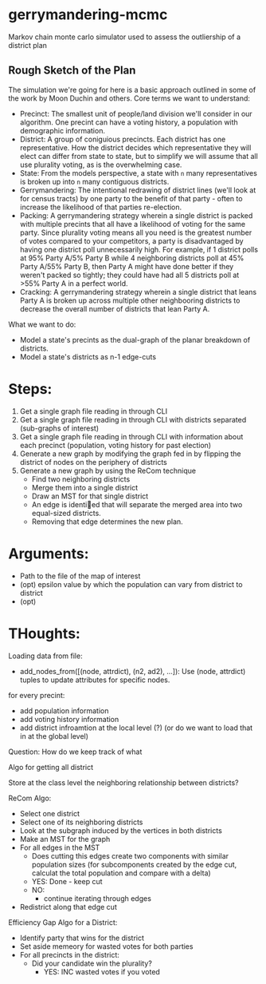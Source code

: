 # gerrymandering-mcmc
Markov chain monte carlo simulator used to assess the outliership of a district plan


## Rough Sketch of the Plan

The simulation we're going for here is a basic approach outlined in some of the work by Moon Duchin and others. Core terms we want to understand: 
- Precinct: The smallest unit of people/land division we'll consider in our algorithm. One precint can have a voting history, a population with demographic information.
- District: A group of coniguious precincts. Each district has one representative. How the district decides which representative they will elect can differ from state to state, but to simplify we will assume that all use plurality voting, as is the overwhelming case.
- State: From the models perspective, a state with `n` many representatives is broken up into `n` many contiguous districts.  
- Gerrymandering: The intentional redrawing of district lines (we'll look at for census tracts) by one party to the benefit of that party - often to increase the likelihood of that parties re-election. 
- Packing: A gerrymandering strategy wherein a single district is packed with multiple precints that all have a likelihood of voting for the same party. Since plurality voting means all you need is the greatest number of votes compared to your competitors, a party is disadvantaged by having one district poll unnecessarily high. For example, if 1 district polls at 95% Party A/5% Party B while 4 neighboring districts poll at 45% Party A/55% Party B, then Party A might have done better if they weren't packed so tightly; they could have had all 5 districts poll at >55% Party A in a perfect world. 
- Cracking: A gerrymandering strategy wherein a single district that leans Party A is broken up across multiple other neighbooring districts to decrease the overall number of districts that lean Party A. 

What we want to do: 
- Model a state's precints as the dual-graph of the planar breakdown of districts.
- Model a state's districts as n-1 edge-cuts 


Steps: 
======
1. Get a single graph file reading in through CLI 
2. Get a single graph file reading in through CLI with districts separated (sub-graphs of interest)
3. Get a single graph file reading in through CLI with information about each precinct (population, voting history for past election) 
4. Generate a new graph by modifying the graph fed in by flipping the district of nodes on the periphery of districts
5. Generate a new graph by using the ReCom technique 
    - Find two neighboring districts
    - Merge them into a single district 
    - Draw an MST for that single district
    - An edge is identied that will separate the merged area into two equal-sized districts. 
    - Removing that edge determines the new plan.

Arguments:
==========
- Path to the file of the map of interest 
- (opt) epsilon value by which the population can vary from district to district
- (opt)


THoughts: 
=========

Loading data from file: 
- add_nodes_from([(node, attrdict), (n2, ad2), ...]): Use (node, attrdict) tuples to update attributes for specific nodes.

for every precint: 
- add population information
- add voting history information 
- add district infroamtion at the local level (?) (or do we want to load that in at the global level)

Question: How do we keep track of what 

Algo for getting all district

Store at the class level the neighboring relationship between districts?

ReCom Algo: 
- Select one district
- Select one of its neighboring districts 
- Look at the subgraph induced by the vertices in both districts 
- Make an MST for the graph 
- For all edges in the MST 
    - Does cutting this edges create two components with similar population sizes 
        (for subcomponents created by the edge cut, calculat the total population and compare with a delta)
    - YES: 
        Done - keep cut
    - NO: 
        - continue iterating through edges 
- Redistrict along that edge cut


Efficiency Gap Algo for a District: 
- Identify party that wins for the district
- Set aside memeory for wasted votes for both parties
- For all precincts in the district: 
    - Did your candidate win the plurality? 
        - YES: INC wasted votes if you voted 